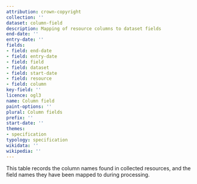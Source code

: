 ```yaml
---
attribution: crown-copyright
collection: ''
dataset: column-field
description: Mapping of resource columns to dataset fields
end-date: ''
entry-date: ''
fields:
- field: end-date
- field: entry-date
- field: field
- field: dataset
- field: start-date
- field: resource
- field: column
key-field: ''
licence: ogl3
name: Column field
paint-options: ''
plural: Column fields
prefix: ''
start-date: ''
themes:
- specification
typology: specification
wikidata: ''
wikipedia: ''
---
```


This table records the column names found in collected resources, and the field names they have been mapped to during processing.
